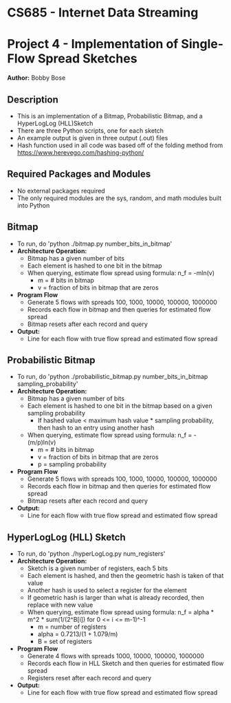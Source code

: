 # CS685 - Internet Data Streaming 
# Project 4 - Implementation of Single-Flow Spread Sketches
**Author:** Bobby Bose

## Description
- This is an implementation of a Bitmap, Probabilistic Bitmap, and a HyperLogLog (HLL)Sketch
- There are three Python scripts, one for each sketch
- An example output is given in three output (.out) files
- Hash function used in all code was based off of the folding method from https://www.herevego.com/hashing-python/

## Required Packages and Modules
- No external packages required 
- The only required modules are the sys, random, and math modules built into Python

## Bitmap
- To run, do 'python ./bitmap.py number_bits_in_bitmap'
- **Architecture Operation:**
    - Bitmap has a given number of bits
    - Each element is hashed to one bit in the bitmap
    - When querying, estimate flow spread using formula: n_f = -mln(v)
        - m = # bits in bitmap
        - v = fraction of bits in bitmap that are zeros
- **Program Flow**
    - Generate 5 flows with spreads 100, 1000, 10000, 100000, 1000000
    - Records each flow in bitmap and then queries for estimated flow spread
    - Bitmap resets after each record and query
- **Output:**
    - Line for each flow with true flow spread and estimated flow spread

## Probabilistic Bitmap
- To run, do 'python ./probabilistic_bitmap.py number_bits_in_bitmap sampling_probability'
- **Architecture Operation:**
    - Bitmap has a given number of bits
    - Each element is hashed to one bit in the bitmap based on a given sampling probability
        - If hashed value < maximum hash value * sampling probability, then hash to an entry using another hash
    - When querying, estimate flow spread using formula: n_f = -(m/p)ln(v)
        - m = # bits in bitmap
        - v = fraction of bits in bitmap that are zeros
        - p = sampling probability
- **Program Flow**
    - Generate 5 flows with spreads 100, 1000, 10000, 100000, 1000000
    - Records each flow in bitmap and then queries for estimated flow spread
    - Bitmap resets after each record and query
- **Output:**
    - Line for each flow with true flow spread and estimated flow spread

## HyperLogLog (HLL) Sketch
- To run, do 'python ./hyperLogLog.py num_registers'
- **Architecture Operation:**
    - Sketch is a given number of registers, each 5 bits
    - Each element is hashed, and then the geometric hash is taken of that value
    - Another hash is used to select a register for the element
    - If geometric hash is larger than what is already recorded, then replace with new value
    - When querying, estimate flow spread using formula: n_f = alpha * m^2 * sum(1/(2^B[i]) for 0 <= i <= m-1)^-1
        - m = number of registers
        - alpha = 0.7213/(1 + 1.079/m)
        - B = set of registers
- **Program Flow**
    - Generate 4 flows with spreads 1000, 10000, 100000, 1000000
    - Records each flow in HLL Sketch and then queries for estimated flow spread
    - Registers reset after each record and query
- **Output:**
    - Line for each flow with true flow spread and estimated flow spread